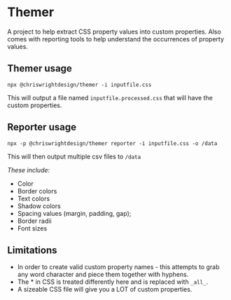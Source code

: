 # Themer
A project to help extract CSS property values into custom properties.
Also comes with reporting tools to help understand the occurrences of property values.

## Themer usage
`npx @chriswrightdesign/themer -i inputfile.css`

This will output a file named `inputfile.processed.css` that will have the custom properties.

## Reporter usage
`npx -p @chriswrightdesign/themer reporter -i inputfile.css -o /data`

This will then output multiple csv files to `/data`

*These include:*
- Color
- Border colors
- Text colors
- Shadow colors
- Spacing values (margin, padding, gap);
- Border radii
- Font sizes

## Limitations
- In order to create valid custom property names - this attempts to grab any word character and piece them together with hyphens. 
- The * in CSS is treated differently here and is replaced with `_all_`.
- A sizeable CSS file will give you a LOT of custom properties.
